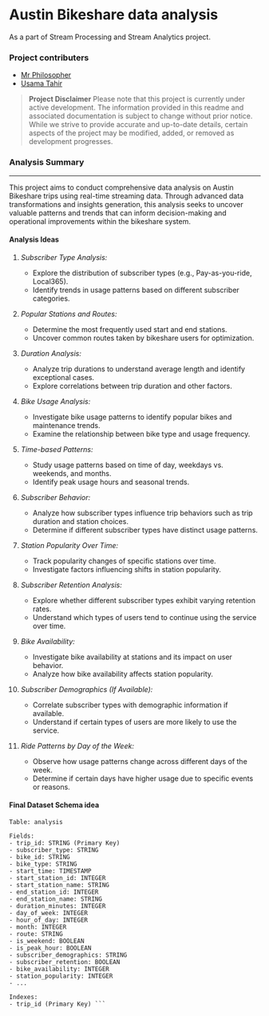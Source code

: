 # Austin Bikeshare data analysis

As a part of Stream Processing and Stream Analytics project.

### Project contributers
- [Mr Philosopher](https://github.com/7ze)
- [Usama Tahir](https://github.com/Usama00004)

> **Project Disclaimer**
>Please note that this project is currently under active development. The
>information provided in this readme and associated documentation is subject to
>change without prior notice. While we strive to provide accurate and
>up-to-date details, certain aspects of the project may be modified, added, or
>removed as development progresses.

### Analysis Summary
---

This project aims to conduct comprehensive data analysis on Austin Bikeshare
trips using real-time streaming data. Through advanced data transformations and
insights generation, this analysis seeks to uncover valuable patterns and
trends that can inform decision-making and operational improvements within the
bikeshare system.

#### Analysis Ideas

1. *Subscriber Type Analysis:*
   - Explore the distribution of subscriber types (e.g., Pay-as-you-ride,
     Local365).
   - Identify trends in usage patterns based on different subscriber
     categories.
   
2. *Popular Stations and Routes:*
   - Determine the most frequently used start and end stations.
   - Uncover common routes taken by bikeshare users for optimization.

3. *Duration Analysis:*
   - Analyze trip durations to understand average length and identify
     exceptional cases.
   - Explore correlations between trip duration and other factors.

4. *Bike Usage Analysis:*
   - Investigate bike usage patterns to identify popular bikes and maintenance
     trends.
   - Examine the relationship between bike type and usage frequency.

5. *Time-based Patterns:*
   - Study usage patterns based on time of day, weekdays vs. weekends, and
     months.
   - Identify peak usage hours and seasonal trends.

6. *Subscriber Behavior:*
   - Analyze how subscriber types influence trip behaviors such as trip
     duration and station choices.
   - Determine if different subscriber types have distinct usage patterns.

7. *Station Popularity Over Time:*
   - Track popularity changes of specific stations over time.
   - Investigate factors influencing shifts in station popularity.

8. *Subscriber Retention Analysis:*
   - Explore whether different subscriber types exhibit varying retention
     rates.
   - Understand which types of users tend to continue using the service over
     time.

9. *Bike Availability:*
   - Investigate bike availability at stations and its impact on user behavior.
   - Analyze how bike availability affects station popularity.

10. *Subscriber Demographics (If Available):*
    - Correlate subscriber types with demographic information if available.
    - Understand if certain types of users are more likely to use the service.

11. *Ride Patterns by Day of the Week:*
    - Observe how usage patterns change across different days of the week.
    - Determine if certain days have higher usage due to specific events or
      reasons.

#### Final Dataset Schema idea

```plaintext 
Table: analysis

Fields:
- trip_id: STRING (Primary Key)
- subscriber_type: STRING
- bike_id: STRING
- bike_type: STRING
- start_time: TIMESTAMP
- start_station_id: INTEGER
- start_station_name: STRING
- end_station_id: INTEGER
- end_station_name: STRING
- duration_minutes: INTEGER
- day_of_week: INTEGER
- hour_of_day: INTEGER
- month: INTEGER
- route: STRING
- is_weekend: BOOLEAN
- is_peak_hour: BOOLEAN
- subscriber_demographics: STRING
- subscriber_retention: BOOLEAN
- bike_availability: INTEGER
- station_popularity: INTEGER
- ...

Indexes:
- trip_id (Primary Key) ```
